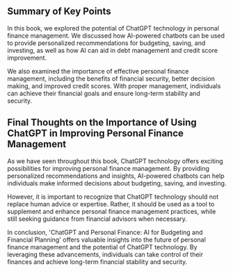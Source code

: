 
Summary of Key Points
---------------------

In this book, we explored the potential of ChatGPT technology in personal finance management. We discussed how AI-powered chatbots can be used to provide personalized recommendations for budgeting, saving, and investing, as well as how AI can aid in debt management and credit score improvement.

We also examined the importance of effective personal finance management, including the benefits of financial security, better decision making, and improved credit scores. With proper management, individuals can achieve their financial goals and ensure long-term stability and security.

Final Thoughts on the Importance of Using ChatGPT in Improving Personal Finance Management
------------------------------------------------------------------------------------------

As we have seen throughout this book, ChatGPT technology offers exciting possibilities for improving personal finance management. By providing personalized recommendations and insights, AI-powered chatbots can help individuals make informed decisions about budgeting, saving, and investing.

However, it is important to recognize that ChatGPT technology should not replace human advice or expertise. Rather, it should be used as a tool to supplement and enhance personal finance management practices, while still seeking guidance from financial advisors when necessary.

In conclusion, 'ChatGPT and Personal Finance: AI for Budgeting and Financial Planning' offers valuable insights into the future of personal finance management and the potential of ChatGPT technology. By leveraging these advancements, individuals can take control of their finances and achieve long-term financial stability and security.